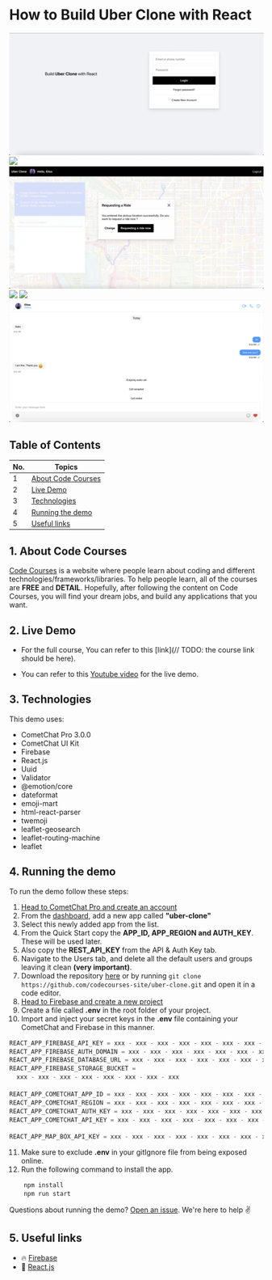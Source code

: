 # How to Build Uber Clone with React

![](./screenshots/screenshot1.png)
![](./screenshots/screenshot2.png)
![](./screenshots/screenshot3.png)
![](./screenshots/screenshot4.png)
![](./screenshots/screenshot5.png)
![](./screenshots/screenshot6.png)

## Table of Contents

| No. | Topics                                    |
| --- | ----------------------------------------- |
| 1   | [About Code Courses](#about-code-courses) |
| 2   | [Live Demo](#live-demo)                   |
| 3   | [Technologies](#technologies)             |
| 4   | [Running the demo](#running-the-demo)     |
| 5   | [Useful links](#useful-links)             |

<a id="about-code-courses"></a>

## 1. About Code Courses

<a href="https://codecourses.site">Code Courses</a> is a website where people learn about coding and different technologies/frameworks/libraries. To help people learn, all of the courses are **FREE** and **DETAIL**. Hopefully, after following the content on Code Courses, you will find your dream jobs, and build any applications that you want.

<a id="live-demo"></a>

## 2. Live Demo

- For the full course, You can refer to this [link](// TODO: the course link should be here).

- You can refer to this [Youtube video](https://www.youtube.com/watch?v=zbL1hofCBJo) for the live demo.

<a id="technologies"></a>

## 3. Technologies

This demo uses:

- CometChat Pro 3.0.0
- CometChat UI Kit
- Firebase
- React.js
- Uuid
- Validator
- @emotion/core
- dateformat
- emoji-mart
- html-react-parser
- twemoji
- leaflet-geosearch
- leaflet-routing-machine
- leaflet

<a id="running-the-demo"></a>

## 4. Running the demo

To run the demo follow these steps:

1. [Head to CometChat Pro and create an account](https://app.cometchat.com/signup)
2. From the [dashboard](https://app.cometchat.com/apps), add a new app called **"uber-clone"**
3. Select this newly added app from the list.
4. From the Quick Start copy the **APP_ID, APP_REGION and AUTH_KEY**. These will be used later.
5. Also copy the **REST_API_KEY** from the API & Auth Key tab.
6. Navigate to the Users tab, and delete all the default users and groups leaving it clean **(very important)**.
7. Download the repository [here](https://github.com/codecourses-site/uber-clone/archive/main.zip) or by running `git clone https://github.com/codecourses-site/uber-clone.git` and open it in a code editor.
8. [Head to Firebase and create a new project](https://console.firebase.google.com)
9. Create a file called **.env** in the root folder of your project.
10. Import and inject your secret keys in the **.env** file containing your CometChat and Firebase in this manner.

```js
REACT_APP_FIREBASE_API_KEY = xxx - xxx - xxx - xxx - xxx - xxx - xxx - xxx
REACT_APP_FIREBASE_AUTH_DOMAIN = xxx - xxx - xxx - xxx - xxx - xxx - xxx - xxx
REACT_APP_FIREBASE_DATABASE_URL = xxx - xxx - xxx - xxx - xxx - xxx - xxx - xxx
REACT_APP_FIREBASE_STORAGE_BUCKET =
  xxx - xxx - xxx - xxx - xxx - xxx - xxx - xxx

REACT_APP_COMETCHAT_APP_ID = xxx - xxx - xxx - xxx - xxx - xxx - xxx - xxx
REACT_APP_COMETCHAT_REGION = xxx - xxx - xxx - xxx - xxx - xxx - xxx - xxx
REACT_APP_COMETCHAT_AUTH_KEY = xxx - xxx - xxx - xxx - xxx - xxx - xxx - xxx
REACT_APP_COMETCHAT_API_KEY = xxx - xxx - xxx - xxx - xxx - xxx - xxx - xxx

REACT_APP_MAP_BOX_API_KEY = xxx - xxx - xxx - xxx - xxx - xxx - xxx - xxx
```

11. Make sure to exclude **.env** in your gitIgnore file from being exposed online.
12. Run the following command to install the app.

```sh
    npm install
    npm run start
```

Questions about running the demo? [Open an issue](https://github.com/codecourses-site/uber-clone/issues). We're here to help ✌️

<a id="useful-links"></a>

## 5. Useful links

- 🔥 [Firebase](https://console.firebase.google.com)
- 🔷 [React.js](https://reactjs.org/)
